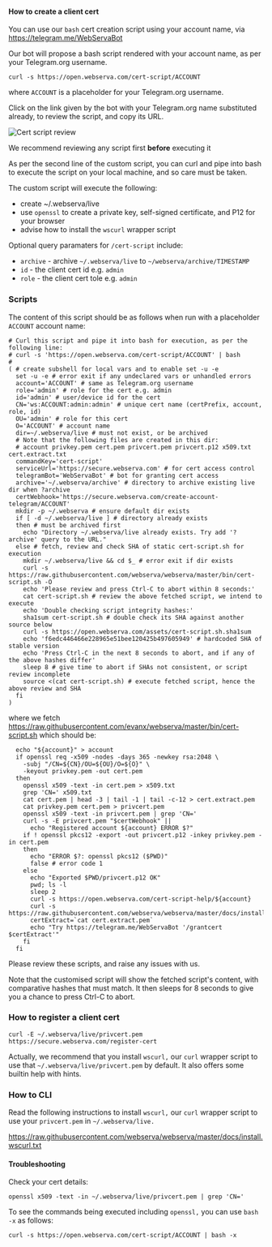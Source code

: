 
#### How to create a client cert

You can use our `bash` cert creation script using your account name, via https://telegram.me/WebServaBot

Our bot will propose a bash script rendered with your account name, as per your Telegram.org username.

```shell
curl -s https://open.webserva.com/cert-script/ACCOUNT
```
where `ACCOUNT` is a placeholder for your Telegram.org username.

Click on the link given by the bot with your Telegram.org name substituted already, to review the script, and copy its URL.

![Cert script review](https://evanx.github.io/images/rquery/ws040-cert-script-review.png)

We recommend reviewing any script first <b>before</b> executing it

As per the second line of the custom script, you can curl and pipe into bash to execute the script on your local machine, and so care must be taken.

The custom script will execute the following:
- create ~/.webserva/live 
- use `openssl` to create a private key, self-signed certificate, and P12 for your browser
- advise how to install the `wscurl` wrapper script

Optional query paramaters for `/cert-script` include:
- `archive` - archive `~/.webserva/live` to `~/webserva/archive/TIMESTAMP`
- `id` - the client cert id e.g. `admin`
- `role` - the client cert tole e.g. `admin`

### Scripts

The content of this script should be as follows when run with a placeholder `ACCOUNT` account name:
```shell
# Curl this script and pipe it into bash for execution, as per the following line:
# curl -s 'https://open.webserva.com/cert-script/ACCOUNT' | bash
# 
( # create subshell for local vars and to enable set -u -e
  set -u -e # error exit if any undeclared vars or unhandled errors
  account='ACCOUNT' # same as Telegram.org username
  role='admin' # role for the cert e.g. admin
  id='admin' # user/device id for the cert
  CN='ws:ACCOUNT:admin:admin' # unique cert name (certPrefix, account, role, id)
  OU='admin' # role for this cert
  O='ACCOUNT' # account name
  dir=~/.webserva/live # must not exist, or be archived
  # Note that the following files are created in this dir:
  # account privkey.pem cert.pem privcert.pem privcert.p12 x509.txt cert.extract.txt
  commandKey='cert-script'
  serviceUrl='https://secure.webserva.com' # for cert access control
  telegramBot='WebServaBot' # bot for granting cert access
  archive='~/.webserva/archive' # directory to archive existing live dir when ?archive
  certWebhook='https://secure.webserva.com/create-account-telegram/ACCOUNT'
  mkdir -p ~/.webserva # ensure default dir exists
  if [ -d ~/.webserva/live ] # directory already exists
  then # must be archived first
    echo "Directory ~/.webserva/live already exists. Try add '?archive' query to the URL."
  else # fetch, review and check SHA of static cert-script.sh for execution
    mkdir ~/.webserva/live && cd $_ # error exit if dir exists
    curl -s https://raw.githubusercontent.com/webserva/webserva/master/bin/cert-script.sh -O
    echo 'Please review and press Ctrl-C to abort within 8 seconds:'
    cat cert-script.sh # review the above fetched script, we intend to execute
    echo 'Double checking script integrity hashes:'
    sha1sum cert-script.sh # double check its SHA against another source below
    curl -s https://open.webserva.com/assets/cert-script.sh.sha1sum
    echo 'f6edc446466e228965e51bee120425b497605949' # hardcoded SHA of stable version
    echo 'Press Ctrl-C in the next 8 seconds to abort, and if any of the above hashes differ'
    sleep 8 # give time to abort if SHAs not consistent, or script review incomplete
    source <(cat cert-script.sh) # execute fetched script, hence the above review and SHA
  fi
)
```
where we fetch https://raw.githubusercontent.com/evanx/webserva/master/bin/cert-script.sh which should be:

```shell
  echo "${account}" > account
  if openssl req -x509 -nodes -days 365 -newkey rsa:2048 \
    -subj "/CN=${CN}/OU=${OU}/O=${O}" \
    -keyout privkey.pem -out cert.pem
  then
    openssl x509 -text -in cert.pem > x509.txt
    grep 'CN=' x509.txt
    cat cert.pem | head -3 | tail -1 | tail -c-12 > cert.extract.pem
    cat privkey.pem cert.pem > privcert.pem
    openssl x509 -text -in privcert.pem | grep 'CN='
    curl -s -E privcert.pem "$certWebhook" ||
      echo "Registered account ${account} ERROR $?"
    if ! openssl pkcs12 -export -out privcert.p12 -inkey privkey.pem -in cert.pem
    then
      echo "ERROR $?: openssl pkcs12 ($PWD)"
      false # error code 1
    else
      echo "Exported $PWD/privcert.p12 OK"
      pwd; ls -l
      sleep 2
      curl -s https://open.webserva.com/cert-script-help/${account}
      curl -s https://raw.githubusercontent.com/webserva/webserva/master/docs/install.wscurl.txt
      certExtract=`cat cert.extract.pem`
      echo "Try https://telegram.me/WebServaBot '/grantcert $certExtract'"
    fi
  fi
```

Please review these scripts, and raise any issues with us.

Note that the customised script will show the fetched script's content, with comparative hashes that must match.
It then sleeps for 8 seconds to give you a chance to press Ctrl-C to abort.

### How to register a client cert

```shell
curl -E ~/.webserva/live/privcert.pem https://secure.webserva.com/register-cert
```

Actually, we recommend that you install `wscurl,` our `curl` wrapper script to use that `~/.webserva/live/privcert.pem` by default.
It also offers some builtin help with hints.

### How to CLI

Read the following instructions to install `wscurl,` our `curl` wrapper script to use your `privcert.pem` in `~/.webserva/live.`

https://raw.githubusercontent.com/webserva/webserva/master/docs/install.wscurl.txt

#### Troubleshooting

Check your cert details:
```shell
openssl x509 -text -in ~/.webserva/live/privcert.pem | grep 'CN='
```

To see the commands being executed including `openssl,` you can use `bash -x` as follows:
```shell
curl -s https://open.webserva.com/cert-script/ACCOUNT | bash -x
```

